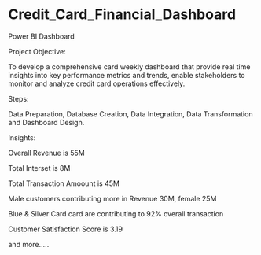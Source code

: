 # Credit_Card_Financial_Dashboard
Power BI Dashboard

Project Objective:

To develop a comprehensive card weekly dashboard that provide real time insights into key performance metrics and trends, enable stakeholders to monitor and analyze credit card operations effectively.

Steps: 

Data Preparation, Database Creation, Data Integration, Data Transformation and Dashboard Design.

Insights: 

  Overall Revenue is 55M

  Total Interset is 8M

  Total Transaction Amoount is 45M

  Male customers contributing more in Revenue 30M, female 25M

  Blue & Silver Card card are contributing to 92% overall transaction

  Customer Satisfaction Score is 3.19

  and more.....
  
